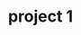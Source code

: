 ---
layout: page
title: project 1
description: On-device DL, Time-sensitive DL
img: assets/img/car.jpg
importance: 1
category: work
---
